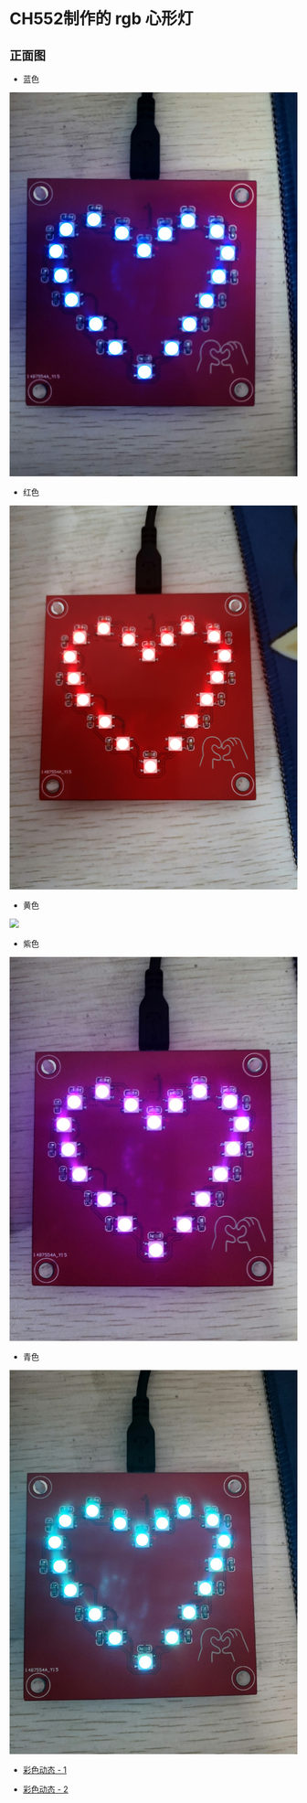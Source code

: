# **CH552制作的 rgb 心形灯**
## 正面图

* 蓝色

<img src=".\\Picture\\blue.jpg"></img>

* 红色

<img src=".\\Picture\\red.jpg"></img>

* 黄色

<img src=".\\Picture\\yellow.jpg"></img>

* 紫色

<img src=".\\Picture\\purple.jpg"></img>

* 青色

<img src=".\\Picture\\skyblue.jpg"></img>


* [彩色动态 - 1](./Picture/colorful.mp4)

* [彩色动态 - 2](./Picture/color-2.mp4)